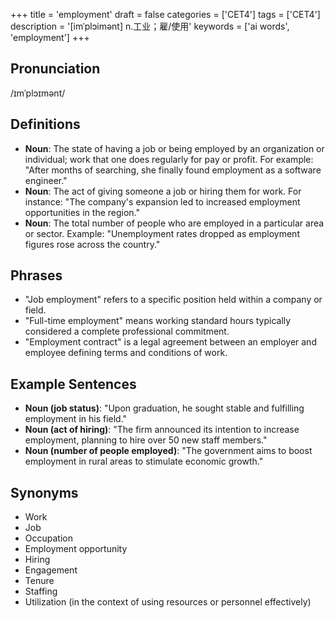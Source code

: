 +++
title = 'employment'
draft = false
categories = ['CET4']
tags = ['CET4']
description = '[imˈplɔimənt] n.工业；雇/使用'
keywords = ['ai words', 'employment']
+++

## Pronunciation
/ɪmˈplɔɪmənt/

## Definitions
- **Noun**: The state of having a job or being employed by an organization or individual; work that one does regularly for pay or profit. For example: "After months of searching, she finally found employment as a software engineer."
- **Noun**: The act of giving someone a job or hiring them for work. For instance: "The company's expansion led to increased employment opportunities in the region."
- **Noun**: The total number of people who are employed in a particular area or sector. Example: "Unemployment rates dropped as employment figures rose across the country."

## Phrases
- "Job employment" refers to a specific position held within a company or field.
- "Full-time employment" means working standard hours typically considered a complete professional commitment.
- "Employment contract" is a legal agreement between an employer and employee defining terms and conditions of work.
  
## Example Sentences
- **Noun (job status)**: "Upon graduation, he sought stable and fulfilling employment in his field."
- **Noun (act of hiring)**: "The firm announced its intention to increase employment, planning to hire over 50 new staff members."
- **Noun (number of people employed)**: "The government aims to boost employment in rural areas to stimulate economic growth."

## Synonyms
- Work
- Job
- Occupation
- Employment opportunity
- Hiring
- Engagement
- Tenure
- Staffing
- Utilization (in the context of using resources or personnel effectively)
